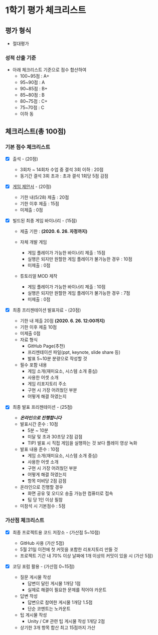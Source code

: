 # 1학기 평가 체크리스트
## 평가 형식
- 절대평가
### 성적 산출 기준
- 아래 체크리스트 기준으로 점수 합산하여
  - 100~95점 : A+
  - 95~90점 : A
  - 90~85점 : B+
  - 85~80점 : B
  - 80~75점 : C+
  - 75~70점 : C
  - 이하 동

## 체크리스트(총 100점)
### 기본 점수 체크리스트
- [x] 출석 - (20점)
  - 3회차 ~ 14회차 수업 중 결석 3회 이하 : 20점
  - 동기간 결석 3회 초과 : 초과 결석 1회당 5점 감점

- [x] [게임 제안서](../reports/README.md) - (20점)
  - 기한 내(5/28) 제출 : 20점
  - 기한 이후 제출 : 15점
  - 미제출 : 0점

- [x] 빌드된 최종 게임 바이너리 - (15점)
  - 제출 기한 : **(2020. 6. 26. 자정까지)**
  - 자체 개발 게임
    - 게임 플레이가 가능한 바이너리 제출 : 15점
    - 실행은 되지만 원할한 게임 플레이가 불가능한 경우 : 10점
    - 미제출 : 0점

  - 튜토리얼 MOD 제작
    - 게임 플레이가 가능한 바이너리 제출 : 10점
    - 실행은 되지만 원할한 게임 플레이가 불가능한 경우 : 7점
    - 미제출 : 0점

- [x] 최종 프리젠테이션 발표자료 - (20점)
  - 기한 내 제출 20점 **(2020. 6. 26. 12:00까지)**
  - 기한 이후 제출 10점
  - 미제출 0점
  - 자료 형식
    - GitHub Page(추천)
    - 프리젠테이션 파일(ppt, keynote, slide share 등)
    - 발표 5~10분 분량으로 작성할 것
  - 필수 포함 내용
    - 게임 소개(재미요소, 시스템 소개 중심)
    - 사용한 어셋 소개
    - 게임 리포지토리 주소
    - 구현 시 가장 어려웠던 부분
    - 어떻게 해결 하였는지

- [x] 최종 발표 프리젠테이션 - (25점)
  - ***온라인으로 진행합니다***
  - 발표시간 준수 : 10점
    - 5분 ~ 10분
    - 미달 및 초과 30초당 2점 감점
    - TIP) 발표 시 직접 게임을 실행하는 것 보다 플레이 영상 녹화
  - 발표 내용 준수 : 10점
    - 게임 소개(재미요소, 시스템 소개 중심)
    - 사용한 어셋 소개
    - 구현 시 가장 어려웠던 부분
    - 어떻게 해결 하였는지
    - 항목 미비당 2점 감점
  - 온라인으로 진행할 경우
    - 화면 공유 및 오디오 송출 가능한 컴퓨터로 접속
    - 팀 당 1인 이상 필참
  - 미참석 시 기본점수 : 5점

### 가산점 체크리스트
- [x] 최종 프로젝트용 코드 저장소 - (가산점 5~10점)
  - GitHub 사용 (가산 5점)
  - 5월 21일 이전에 첫 커밋을 포함한 리포지토리 만들 것
  - 프로젝트 기간 내 70% 이상 날짜에 1개 이상의 커밋이 있을 시 (가산 5점)

- [x] 코딩 포럼 활용 - (가산점 0~15점)
  - 질문 게시물 작성
    - 답변이 달린 게시물 1개당 1점
    - 실제로 해결이 필요한 문제를 적어야 카운트
  - 답변 작성
    - 답변으로 참여한 게시물 1개당 1.5점
    - 단순 코멘트는 노카운트
  - 팁 게시물 작성
    - Unity / C# 관련 팁 게시물 작성 1개당 2점
  - 상기한 3개 항목 합산 최고 15점까지 가산
